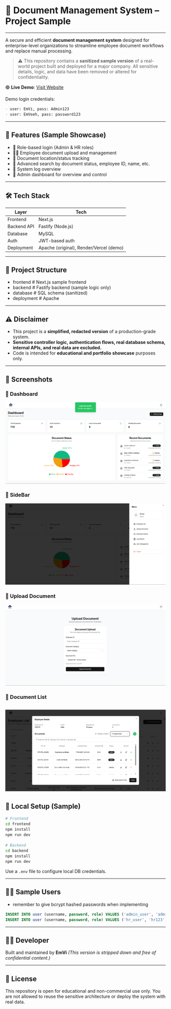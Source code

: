 # 📂 Document Management System – Project Sample

---

A secure and efficient **document management system** designed for enterprise-level organizations to streamline employee document workflows and replace manual processing.

> ⚠️ This repository contains a **sanitized sample version** of a real-world project built and deployed for a major company. All sensitive details, logic, and data have been removed or altered for confidentiality.

🟢 **Live Demo**: [Visit Website](https://saildms.vercel.app)

Demo login credentials:
```md
- user: EmVi, pass: Admin123
- user: EmVeeh, pass: password123
```
---


## 🚀 Features (Sample Showcase)

- 🔐 Role-based login (Admin & HR roles)
- 🧑‍💼 Employee document upload and management
- 📍 Document location/status tracking
- 🔎 Advanced search by document status, employee ID, name, etc.
- 📝 System log overview
- 🧭 Admin dashboard for overview and control

---

## 🛠️ Tech Stack

| Layer            | Tech           |
|------------------|----------------|
| Frontend         | Next.js        |
| Backend API      | Fastify (Node.js) |
| Database         | MySQL          |
| Auth             | JWT-based auth |
| Deployment       | Apache (original), Render/Vercel (demo)

---

## 🧱 Project Structure

- frontend         # Next.js sample frontend
- backend          # Fastify backend (sample logic only)
- database         # SQL schema (sanitized)
- deployment       # Apache

---

## ⚠️ Disclaimer

- This project is a **simplified, redacted version** of a production-grade system.
- **Sensitive controller logic, authentication flows, real database schema, internal APIs, and real data are excluded.**
- Code is intended for **educational and portfolio showcase** purposes only.

---

## 📸 Screenshots

### 🧭 Dashboard
![Dashboard](./screenshots/screenshot-7.png)

### 🔐 SideBar
![Sidebar](./screenshots/screenshot-8.png)

### 📄 Upload Document
![Upload](./screenshots/screenshot-11.png)

### 📄 Document List
![List](./screenshots/screenshot-27.png)
---

## 🧪 Local Setup (Sample)

```bash
# Frontend
cd frontend
npm install
npm run dev

# Backend
cd backend
npm install
npm run dev
````

Use a `.env` file to configure local DB credentials.

---

## 🧑‍💻 Sample Users

- remember to give bcrypt hashed passwords when implementing

```sql
INSERT INTO user (username, password, role) VALUES ('admin_user', 'admin123', 'admin');
INSERT INTO user (username, password, role) VALUES ('hr_user', 'hr123', 'HR');
```

---


## 🧑‍💻 Developer

Built and maintained by **EmVi**
*(This version is stripped down and free of confidential content.)*

---

## 📜 License

This repository is open for educational and non-commercial use only.
You are not allowed to reuse the sensitive architecture or deploy the system with real data.





